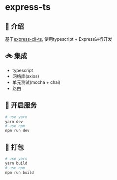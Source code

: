 # express-ts

## 🍁 介绍

基于[express-cli-ts](https://github.com/ruofee/express-cli-ts), 使用typescript + Express进行开发

## 🚲 集成

- typescript
- 网络库(axios)
- 单元测试(mocha + chai)
- 路由

## 🧨 开启服务

```bash
# use yarn
yarn dev
# use npm
npm run dev
```

## 🤗 打包

```bash
# use yarn
yarn build
# use npm
npm run build
```